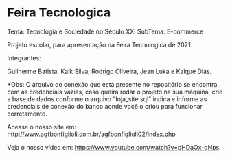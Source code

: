 # Feira Tecnologica

Tema: Tecnologia e Sociedade no Século XXI
SubTema: E-commerce

Projeto escolar, para apresentação na Feira Tecnologica de 2021.

Integrantes:

Guilherme Batista,
Kaik Silva,
Rodrigo Oliveira,
Jean Luka e
Kaique Dias.

*Obs: O arquivo de conexão que está presente no repositório se encontra com as credenciais vazias, caso queira rodar o projeto na sua máquina, crie a base de dados conforme o arquivo "loja_site.sql" indica e informe as credenciais de conexão do banco aonde você o criou para funcionar corretamente.

Acesse o nosso site em: http://www.agfbonfiglioli.com.br/agfbonfiglioli02/index.php

Veja o nosso vídeo em: https://www.youtube.com/watch?v=pHDaOx-qNps
